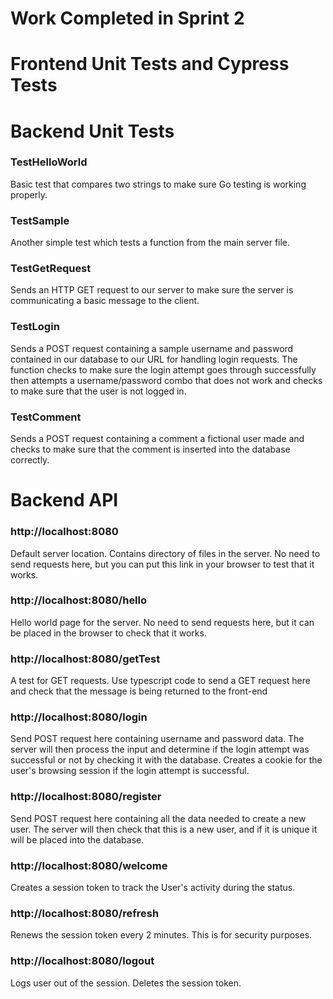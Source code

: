 # Work Completed in Sprint 2

# Frontend Unit Tests and Cypress Tests

# Backend Unit Tests 

### TestHelloWorld
Basic test that compares two strings to make sure Go testing is working properly.
### TestSample
Another simple test which tests a function from the main server file.
### TestGetRequest
Sends an HTTP GET request to our server to make sure the server is communicating a basic message to the client.
### TestLogin
Sends a POST request containing a sample username and password contained in our database to our URL for handling login requests. 
The function checks to make sure the login attempt goes through successfully then attempts a username/password combo that does not work and checks to make sure that 
the user is not logged in.
### TestComment
Sends a POST request containing a comment a fictional user made and checks to make sure that the comment is inserted into the database correctly.
  
# Backend API

### http://localhost:8080
Default server location. Contains directory of files in the server. No need to send requests here, but you can put this link in your browser to test that it works.
### http://localhost:8080/hello
Hello world page for the server. No need to send requests here, but it can be placed in the browser to check that it works.
### http://localhost:8080/getTest
A test for GET requests. Use typescript code to send a GET request here and check that the message is being returned to the front-end
### http://localhost:8080/login
Send POST request here containing username and password data. The server will then process the input and determine if the login attempt was successful or not by 
checking it with the database. Creates a cookie for the user's browsing session if the login attempt is successful.
### http://localhost:8080/register
Send POST request here containing all the data needed to create a new user. The server will then check that this is a new user, and 
if it is unique it will be placed into the database.
### http://localhost:8080/welcome
Creates a session token to track the User's activity during the status.
### http://localhost:8080/refresh
Renews the session token every 2 minutes. This is for security purposes.
### http://localhost:8080/logout
Logs user out of the session. Deletes the session token.


